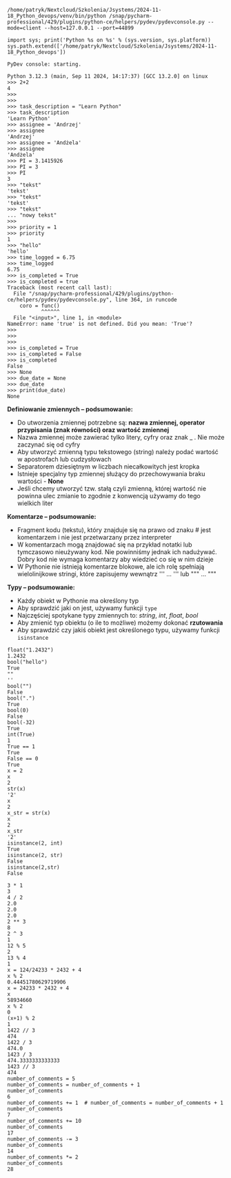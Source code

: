 ```
/home/patryk/Nextcloud/Szkolenia/Jsystems/2024-11-18_Python_devops/venv/bin/python /snap/pycharm-professional/429/plugins/python-ce/helpers/pydev/pydevconsole.py --mode=client --host=127.0.0.1 --port=44899 

import sys; print('Python %s on %s' % (sys.version, sys.platform))
sys.path.extend(['/home/patryk/Nextcloud/Szkolenia/Jsystems/2024-11-18_Python_devops'])

PyDev console: starting.

Python 3.12.3 (main, Sep 11 2024, 14:17:37) [GCC 13.2.0] on linux
>>> 2+2
4
>>> 
>>> 
>>> task_description = "Learn Python"
>>> task_description
'Learn Python'
>>> assignee = 'Andrzej'
>>> assignee
'Andrzej'
>>> assignee = 'Andżela'
>>> assignee
'Andżela'
>>> PI = 3.1415926
>>> PI = 3
>>> PI
3
>>> "tekst"
'tekst'
>>> "tekst"
'tekst'
>>> "tekst"
... "nowy tekst"
>>> 
>>> priority = 1
>>> priority
1
>>> "hello"
'hello'
>>> time_logged = 6.75
>>> time_logged
6.75
>>> is_completed = True 
>>> is_completed = true
Traceback (most recent call last):
  File "/snap/pycharm-professional/429/plugins/python-ce/helpers/pydev/pydevconsole.py", line 364, in runcode
    coro = func()
           ^^^^^^
  File "<input>", line 1, in <module>
NameError: name 'true' is not defined. Did you mean: 'True'?
>>> 
>>> 
>>> 
>>> is_completed = True
>>> is_completed = False 
>>> is_completed
False
>>> None 
>>> due_date = None 
>>> due_date
>>> print(due_date)
None

```

**Definiowanie zmiennych – podsumowanie:**

- Do utworzenia zmiennej potrzebne są: **nazwa zmiennej, operator przypisania (znak równości) oraz wartość zmiennej**
- Nazwa zmiennej może zawierać tylko litery, cyfry oraz znak _ . Nie może zaczynać się od cyfry
- Aby utworzyć zmienną typu tekstowego (string) należy podać wartość w apostrofach lub cudzysłowach
- Separatorem dziesiętnym w liczbach niecałkowitych jest kropka
- Istnieje specjalny typ zmiennej służący do przechowywania braku wartości - **None**
- Jeśli chcemy utworzyć tzw. stałą czyli zmienną, której wartość nie powinna ulec zmianie to zgodnie z konwencją używamy do tego wielkich liter


**Komentarze – podsumowanie:**

- Fragment kodu (tekstu), który znajduje się na prawo od znaku # jest komentarzem i nie jest przetwarzany przez interpreter
- W komentarzach mogą znajdować się na przykład notatki lub tymczasowo nieużywany kod. Nie powinniśmy jednak ich nadużywać. Dobry kod nie wymaga komentarzy aby wiedzieć co się w nim dzieje
- W Pythonie nie istnieją komentarze blokowe, ale ich rolę spełniają wielolinijkowe stringi, które zapisujemy wewnątrz ''' ... ''' lub """ ... """


**Typy – podsumowanie:**

- Każdy obiekt w Pythonie ma określony typ
- Aby sprawdzić jaki on jest, używamy funkcji `type`
- Najczęściej spotykane typy zmiennych to: *string*, *int*, *float*, *bool*
- Aby zmienić typ obiektu (o ile to możliwe) możemy dokonać **rzutowania**
- Aby sprawdzić czy jakiś obiekt jest określonego typu, używamy funkcji `isinstance`


```
float("1.2432")
1.2432
bool("hello")
True
""
''
bool("")
False
bool(".")
True
bool(0) 
False
bool(-32) 
True
int(True)
1
True == 1
True
False == 0
True
x = 2
x
2
str(x)
'2'
x 
2
x_str = str(x)
x 
2
x_str 
'2'
isinstance(2, int)
True
isinstance(2, str) 
False
isinstance(2,str)
False
```


```
3 * 1
3
4 / 2
2.0
2.0
2.0
2 ** 3
8
2 ^ 3
1
12 % 5
2
13 % 4
1
x = 124/24233 * 2432 + 4
x % 2
0.44451780629719906
x = 24233 * 2432 + 4
x
58934660
x % 2
0
(x+1) % 2
1
1422 // 3
474
1422 / 3
474.0
1423 / 3
474.3333333333333
1423 // 3
474
number_of_comments = 5
number_of_comments = number_of_comments + 1
number_of_comments
6
number_of_comments += 1  # number_of_comments = number_of_comments + 1 
number_of_comments
7
number_of_comments += 10
number_of_comments
17
number_of_comments -= 3
number_of_comments
14
number_of_comments *= 2
number_of_comments
28
```